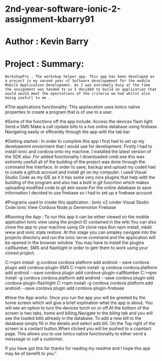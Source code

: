 # 2nd-year-software-ionic-2-assignment-kbarry91

# Author  : Kevin Barry

# Project : Summary:
	WorkshopPro , The workshop helper app. This app has been developed as a project in my second year of Software developement for the module Mobile Application Developemnt. As I was extremely busy at the time the assignment was handed to us I decided to build an application that would would meet the epectations of the criteria we had whilst also being usefull to me .

#The applications functionality:
	This appliacation uses Ionics native properties to create a program that is of use to a user.

#Some of the functions off the app include:
	Access the devices flash light
	Send a SMS
	Make a call
	Update bills to a live online database using firebase
	Navigating easily or efficently through the app with the tab bar

#Getting started : 
	In order to complete this app I first had to set up my developemnt enviorment that I would use for development. Firstly I had to install ionic and cordova onto my machine. I installed the latest version of the SDK also .For added functionality I downloaded cmdr.exe this was extremly usefull all of the building of the project was done through the command line interface. In order to save, backup and upload my codeIi had to create a github account and install git on my computer. I used Visual Studio Code as my IDE as it it has some very nice plugins that help with the building of the program and also has a built in git funcrtion which makes uploading modified code to git alot easier.For the online database to save information I decided to use firebase so i had to set up a firebase account

#Programs used to create this application :
	Ionic v2
	cmder
	Visual Studio Code
	Ionic View
	Cordova
	Node.js
	Genemotion
	Firebase

#Running the App :
	To run this app it can be either viewed on the mobile applcation Ionic view using the project ID contained in the wiki.You can also clone the app to your machine using Git clone repo.Run npm install, mkdir www and ionic state restore. At this stage you can simpley navigate into the projects directory and run the ionic serve command and the application will be opened in the browser window. You may have to install the plugins callNumber, SMS and flashlight in order to getr them to work using your cloned project.

C:>npm install -g cordova cordova platform add android --save cordova plugin add cordova-plugin-SMS C:>npm install -g cordova cordova platform add android --save cordova plugin add cordova-plugin-callNumber C:>npm install -g cordova cordova platform add android --save cordova plugin add cordova-plugin-flashlight C:>npm install -g cordova cordova platform add android --save cordova plugin add cordova-plugin-firebase

#How the App works:
	Once you run the app you will be greeted by the home screen which will give a brief explination what the app is about. You will see an option to turn the devices torch on or off.At the bottom of the screen is two tabs, home and billing,Navigate to the biling tab and you will see the loaded bills allready in the database. To add a new bill to the database simply fill in the details and select add bill. On the Top right of the screen is a contact button.When clicked you will be pushed to a copntact page. This allows you to use Ionics native functionality to either send a messsage or call a customer.

If you have got this far thanks for reading my readme and I hope this app may be of benefit to you."